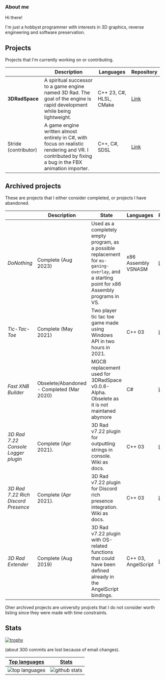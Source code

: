 ### About me

Hi there!

I'm just a hobbyst programmer with interests in 3D graphics, reverse engineering and software preservation.

## Projects
Projects that I'm currently working on or contributing.

| | Description | Languages | Repository |
|--|--|--|--|
| **3DRadSpace** | A spiritual successor to a game engine named 3D Rad. The goal of the engine is rapid development while being lightweight. | C++ 23, C#, HLSL, CMake | [Link](https://github.com/3DRadSpace/3D_Rad_Space) |
| Stride (contributor)|A game engine written almost entirely in C#, with focus on realistic rendering and VR. I contributed by fixing a bug in the FBX animation importer. |C++, C#, SDSL| [Link](https://github.com/stride3d/stride) |

## Archived projects
These are projects that I either consider completed, or projects I have abandoned.

| | Description | State | Languages | Repository |
|--|--|--|--|--|
| *DoNothing* | Complete (Aug 2023) | Used as a completely empty program, as a possible replacement for `ms-ganing-overlay`, and a starting point for x86 Assembly programs in VS. | x86 Assembly VSNASM |  [Link](https://github.com/NicusorN5/DoNothing)|
| *Tic-Tac-Toe* | Complete (May 2021) | Two player tic tac toe game made using Windows API in two hours in 2021. | C++ 03 | [Link](https://github.com/NicusorN5/Tic-Tac-Toe)  |
| *Fast XNB Builder* | Obselete/Abandoned - Completed (Mar 2020) | MGCB replacement used for 3DRadSpace v0.0.6-Alpha. Obselete as it is not maintaned abymore | C# | [Link](https://github.com/NicusorN5/Fast-XNB-Builder) |
| *3D Rad 7.22 Console Logger plugin* | Complete (Apr 2021). | 3D Rad v7.22 plugin for outputting strings in console. Wiki as docs. | C++ 03| [Link](https://github.com/NicusorN5/3DRad-Console-Logger) |
| *3D Rad 7.22 Rich Discord Presence* | Complete (Apr 2021). | 3D Rad v7.22 plugin for Discord rich presence integration. Wiki as docs. | C++ 03 | [Link](https://github.com/NicusorN5/3DRad-Rich-Discord-Presence) |
| *3D Rad Extender* | Complete (Aug 2019) | 3D Rad v7.22 plugin with OS-related functions that could have been defined already in the AngelScript bindings.  |C++ 03, AngelScript| [Link](https://github.com/NicusorN5/3D_Rad_Extender_Lib) |

Oher archived projects are university projcets that I do not consider worth listing since they were made with time constraints.

## Stats
[![trophy](https://github-profile-trophy.vercel.app/?username=NicusorN5)](https://github.com/ryo-ma/github-profile-trophy)

(about 300 commits are lost because of email changes).

 |[Top languages](https://github.com/NicusorN5/github-readme-stats#top-languages-card)|[Stats](https://github.com/NicusorN5/github-readme-stats#github-stats-card)|
|-|-|
|![top languages](https://github-readme-stats.vercel.app/api/top-langs/?username=NicusorN5&layout=compact&langs_count=6)|![github stats](https://github-readme-stats.vercel.app/api?username=NicusorN5&count_private=true&show_icons=true&hide=issues)|
